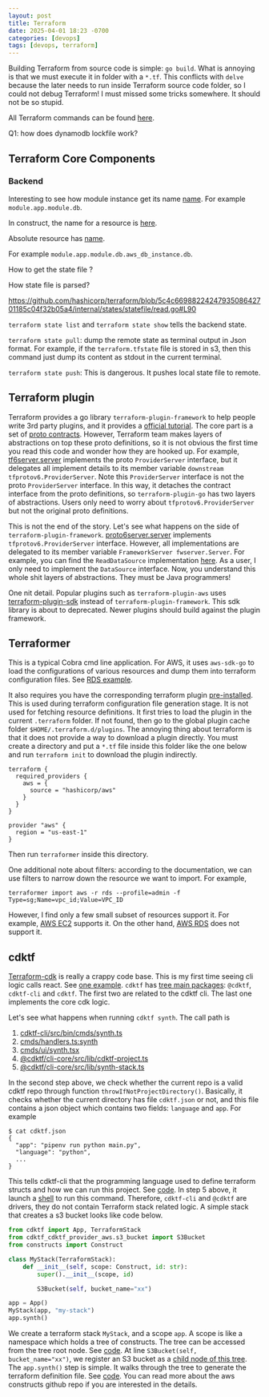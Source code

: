 ```yaml
---
layout: post
title: Terraform
date: 2025-04-01 18:23 -0700
categories: [devops]
tags: [devops, terraform]
---
```


Building Terraform from source code is simple: `go build`. What is annoying is
that we must execute it in folder with a `*.tf`. This conflicts with `delve`
because the later needs to run inside Terraform source code folder, so I could
not debug Terraform! I must missed some tricks somewhere. It should not be so
stupid.

All Terraform commands can be found
[here](https://github.com/hashicorp/terraform/blob/5c4c6698822424793508642701185c04f32b05a4/commands.go#L388).

Q1: how does dynamodb lockfile work?

## Terraform Core Components

### Backend

Interesting to see how module instance get its name
[name](https://github.com/hashicorp/terraform/blob/5c4c6698822424793508642701185c04f32b05a4/internal/addrs/module_instance.go#L272).
For example `module.app.module.db`.

In construct, the name for a resource is
[here](https://github.com/hashicorp/terraform/blob/5c4c6698822424793508642701185c04f32b05a4/internal/addrs/resource.go#L24).

Absolute resource has
[name](https://github.com/hashicorp/terraform/blob/5c4c6698822424793508642701185c04f32b05a4/internal/addrs/resource.go#L222).

For example `module.app.module.db.aws_db_instance.db`.

How to get the state file ?

How state file is parsed?

https://github.com/hashicorp/terraform/blob/5c4c6698822424793508642701185c04f32b05a4/internal/states/statefile/read.go#L90

`terraform state list` and `terraform state show` tells the backend state.

`terraform state pull`: dump the remote state as terminal output in Json
format. For example, if the `terraform.tfstate` file is stored in s3, then this
command just dump its content as stdout in the current terminal.

`terraform state push`: This is dangerous. It pushes local state file to
remote.

## Terraform plugin

Terraform provides a go library `terraform-plugin-framework` to help people
write 3rd party plugins, and it provides a
[official tutorial](https://developer.hashicorp.com/terraform/tutorials/providers-plugin-framework).
The core part is a set of
[proto contracts](https://github.com/hashicorp/terraform-plugin-go/blob/ee6e52ba66ed669583b507f13068b818bce39614/tfprotov6/internal/tfplugin6/tfplugin6_grpc.pb.go#L345).
However, Terraform team makes layers of abstractions on top these proto
definitions, so it is not obvious the first time you read this code and wonder
how they are hooked up. For example,
[tf6server.server](https://github.com/hashicorp/terraform-plugin-go/blob/ee6e52ba66ed669583b507f13068b818bce39614/tfprotov6/tf6server/server.go#L408)
implements the proto `ProviderServer` interface, but it delegates all implement
details to its member variable `downstream tfprotov6.ProviderServer`. Note this
`ProviderServer` interface is not the proto `ProviderServer` interface. In this
way, it detaches the contract interface from the proto definitions, so
`terraform-plugin-go` has two layers of abstractions. Users only need to worry
about `tfprotov6.ProviderServer` but not the original proto definitions.

This is not the end of the story. Let's see what happens on the side of
`terraform-plugin-framework`.
[proto6server.server](https://github.com/hashicorp/terraform-plugin-framework/blob/f4f3ad9b7c7c11729980fa658d77c3a69754ffe6/internal/proto6server/serve.go#L14)
implements `tfprotov6.ProviderServer` interface. However, all implementations
are delegated to its member variable `FrameworkServer fwserver.Server`. For
example, you can find the `ReadDataSource` implementation
[here](https://github.com/hashicorp/terraform-plugin-framework/blob/f4f3ad9b7c7c11729980fa658d77c3a69754ffe6/internal/fwserver/server_readdatasource.go#L38).
As a user, I only need to implement the `DataSource` interface. Now, you
understand this whole shit layers of abstractions. They must be Java
programmers!

One nit detail. Popular plugins such as `terraform-plugin-aws` uses
[terraform-plugin-sdk](https://github.com/hashicorp/terraform-plugin-sdk)
instead of `terraform-plugin-framework`. This sdk library is about to
deprecated. Newer plugins should build against the plugin framework.

## Terraformer

This is a typical Cobra cmd line application. For AWS, it uses `aws-sdk-go` to
load the configurations of various resources and dump them into terraform
configuration files. See
[RDS example](https://github.com/GoogleCloudPlatform/terraformer/blob/698f2d52547f67015e44932b6568fc42d5484d3a/providers/aws/rds.go#L32).

It also requires you have the corresponding terraform plugin
[pre-installed](https://github.com/GoogleCloudPlatform/terraformer/blob/698f2d52547f67015e44932b6568fc42d5484d3a/terraformutils/providerwrapper/provider.go#L273).
This is used during terraform configuration file generation stage. It is not
used for fetching resource definitions. It first tries to load the plugin in
the current `.terraform` folder. If not found, then go to the global plugin
cache folder `$HOME/.terraform.d/plugins`. The annoying thing about terraform
is that it does not provide a way to download a plugin directly. You must
create a directory and put a `*.tf` file inside this folder like the one below
and run `terraform init` to download the plugin indirectly.

```
terraform {
  required_providers {
    aws = {
      source = "hashicorp/aws"
    }
  }
}

provider "aws" {
  region = "us-east-1"
}
```

Then run `terraformer` inside this directory.

One additional note about filters: according to the documentation, we can use
filters to narrow down the resource we want to import. For example,

```
terraformer import aws -r rds --profile=admin -f Type=sg;Name=vpc_id;Value=VPC_ID
```

However, I find only a few small subset of resources support it. For example,
[AWS EC2](https://github.com/GoogleCloudPlatform/terraformer/blob/698f2d52547f67015e44932b6568fc42d5484d3a/providers/aws/ec2.go#L41)
supports it. On the other hand,
[AWS RDS](https://github.com/GoogleCloudPlatform/terraformer/blob/698f2d52547f67015e44932b6568fc42d5484d3a/providers/aws/rds.go#L258)
does not support it.

## cdktf

[Terraform-cdk](https://github.com/hashicorp/terraform-cdk) is really a crappy
code base. This is my first time seeing cli logic calls react. See
[one example](https://github.com/hashicorp/terraform-cdk/blob/071692f66da8478d9a76165bba6ec1b484ec8c78/packages/cdktf-cli/src/bin/cmds/handlers.ts#L470).
`cdktf` has
[tree main packages](https://github.com/hashicorp/terraform-cdk/tree/v0.21.0-pre.158/packages):
`@cdktf`, `cdktf-cli` and `cdktf`. The first two are related to the cdktf cli.
The last one implements the core cdk logic.

Let's see what happens when running `cdktf synth`. The call path is

1. [cdktf-cli/src/bin/cmds/synth.ts](https://github.com/hashicorp/terraform-cdk/blob/071692f66da8478d9a76165bba6ec1b484ec8c78/packages/cdktf-cli/src/bin/cmds/synth.ts#L48)
2. [cmds/handlers.ts:synth](https://github.com/hashicorp/terraform-cdk/blob/071692f66da8478d9a76165bba6ec1b484ec8c78/packages/cdktf-cli/src/bin/cmds/handlers.ts#L445)
3. [cmds/ui/synth.tsx](https://github.com/hashicorp/terraform-cdk/blob/071692f66da8478d9a76165bba6ec1b484ec8c78/packages/cdktf-cli/src/bin/cmds/ui/synth.tsx#L34)
4. [@cdktf/cli-core/src/lib/cdktf-project.ts](https://github.com/hashicorp/terraform-cdk/blob/071692f66da8478d9a76165bba6ec1b484ec8c78/packages/@cdktf/cli-core/src/lib/cdktf-project.ts#L358)
5. [@cdktf/cli-core/src/lib/synth-stack.ts](https://github.com/hashicorp/terraform-cdk/blob/071692f66da8478d9a76165bba6ec1b484ec8c78/packages/@cdktf/cli-core/src/lib/synth-stack.ts#L74)

In the second step above, we check whether the current repo is a valid cdktf
repo through function `throwIfNotProjectDirectory()`. Basically, it checks
whether the current directory has file `cdktf.json` or not, and this file
contains a json object which contains two fields: `language` and `app`. For
example

```
$ cat cdktf.json
{
  "app": "pipenv run python main.py",
  "language": "python",
  ...
}
```

This tells cdktf-cli that the programming language used to define terraform
structs and how we can run this project. See
[code](https://github.com/hashicorp/terraform-cdk/blob/071692f66da8478d9a76165bba6ec1b484ec8c78/packages/cdktf-cli/src/bin/cmds/handlers.ts#L456).
In step 5 above, it launch a
[shell](https://github.com/hashicorp/terraform-cdk/blob/071692f66da8478d9a76165bba6ec1b484ec8c78/packages/@cdktf/cli-core/src/lib/synth-stack.ts#L128)
to run this command. Therefore, `cdktf-cli` and `@cdktf` are drivers, they do
not contain Terraform stack related logic. A simple stack that creates a s3
bucket looks like code below.

```python
from cdktf import App, TerraformStack
from cdktf_cdktf_provider_aws.s3_bucket import S3Bucket
from constructs import Construct

class MyStack(TerraformStack):
    def __init__(self, scope: Construct, id: str):
        super().__init__(scope, id)

        S3Bucket(self, bucket_name="xx")

app = App()
MyStack(app, "my-stack")
app.synth()
```

We create a terraform stack `MyStack`, and a scope `app`. A scope is like a
namespace which holds a tree of constructs. The tree can be accessed from the
tree root node. See
[code](https://github.com/aws/constructs/blob/5bcb1e0ca14539266b14c9413649c2e7aea4df9e/src/construct.ts#L471C1-L472C1).
At line `S3Bucket(self, bucket_name="xx")`, we register an S3 bucket as a
[child node of this tree](https://github.com/aws/constructs/blob/5bcb1e0ca14539266b14c9413649c2e7aea4df9e/src/construct.ts#L71).
The `app.synth()` step is simple. It walks through the tree to generate the
terraform definition file. See
[code](https://github.com/hashicorp/terraform-cdk/blob/071692f66da8478d9a76165bba6ec1b484ec8c78/packages/cdktf/lib/app.ts#L149).
You can read more about the aws constructs github repo if you are interested in
the details.
